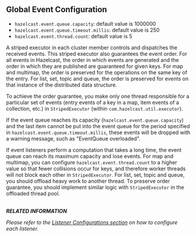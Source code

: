 
## Global Event Configuration

- `hazelcast.event.queue.capacity`: default value is 1000000
- `hazelcast.event.queue.timeout.millis`: default value is 250
- `hazelcast.event.thread.count`: default value is 5

A striped executor in each cluster member controls and dispatches the received events. This striped executor also guarantees the event order. For all events in Hazelcast, the order in which events are generated and the order in which they are published are guaranteed for given keys. For map and multimap, the order is preserved for the operations on the same key of the entry. For list, set, topic and queue, the order is preserved for events on that instance of the distributed data structure.

To achieve the order guarantee, you make only one thread responsible for a particular set of events (entry events of a key in a map, item events of a collection, etc.) in `StripedExecutor` (within `com.hazelcast.util.executor`).

If the event queue reaches its capacity (`hazelcast.event.queue.capacity`) and the last item cannot be put into the event queue for the period specified in `hazelcast.event.queue.timeout.millis`, these events will be dropped with a warning message, such as "EventQueue overloaded".

If event listeners perform a computation that takes a long time, the event queue can reach its maximum capacity and lose events. For map and multimap, you can configure `hazelcast.event.thread.count` to a higher value so that fewer collisions occur for keys, and therefore worker threads will not block each other in `StripedExecutor`. For list, set, topic and queue, you should offload heavy work to another thread. To preserve order guarantee, you should implement similar logic with `StripedExecutor` in the offloaded thread pool.
<br> </br>


***RELATED INFORMATION***

*Please refer to the [Listener Configurations section](#listener-configurations) on how to configure each listener.*

